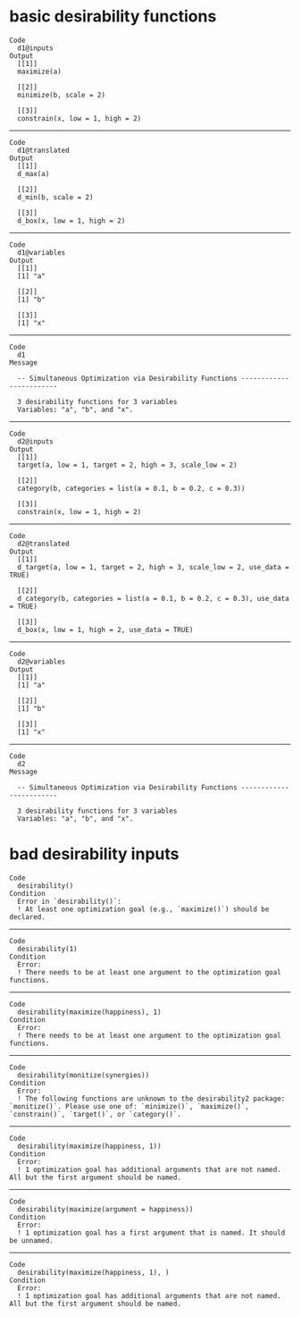 # basic desirability functions

    Code
      d1@inputs
    Output
      [[1]]
      maximize(a)
      
      [[2]]
      minimize(b, scale = 2)
      
      [[3]]
      constrain(x, low = 1, high = 2)
      

---

    Code
      d1@translated
    Output
      [[1]]
      d_max(a)
      
      [[2]]
      d_min(b, scale = 2)
      
      [[3]]
      d_box(x, low = 1, high = 2)
      

---

    Code
      d1@variables
    Output
      [[1]]
      [1] "a"
      
      [[2]]
      [1] "b"
      
      [[3]]
      [1] "x"
      

---

    Code
      d1
    Message
      
      -- Simultaneous Optimization via Desirability Functions ------------------------
      
      3 desirability functions for 3 variables
      Variables: "a", "b", and "x".

---

    Code
      d2@inputs
    Output
      [[1]]
      target(a, low = 1, target = 2, high = 3, scale_low = 2)
      
      [[2]]
      category(b, categories = list(a = 0.1, b = 0.2, c = 0.3))
      
      [[3]]
      constrain(x, low = 1, high = 2)
      

---

    Code
      d2@translated
    Output
      [[1]]
      d_target(a, low = 1, target = 2, high = 3, scale_low = 2, use_data = TRUE)
      
      [[2]]
      d_category(b, categories = list(a = 0.1, b = 0.2, c = 0.3), use_data = TRUE)
      
      [[3]]
      d_box(x, low = 1, high = 2, use_data = TRUE)
      

---

    Code
      d2@variables
    Output
      [[1]]
      [1] "a"
      
      [[2]]
      [1] "b"
      
      [[3]]
      [1] "x"
      

---

    Code
      d2
    Message
      
      -- Simultaneous Optimization via Desirability Functions ------------------------
      
      3 desirability functions for 3 variables
      Variables: "a", "b", and "x".

# bad desirability inputs

    Code
      desirability()
    Condition
      Error in `desirability()`:
      ! At least one optimization goal (e.g., `maximize()`) should be declared.

---

    Code
      desirability(1)
    Condition
      Error:
      ! There needs to be at least one argument to the optimization goal functions.

---

    Code
      desirability(maximize(happiness), 1)
    Condition
      Error:
      ! There needs to be at least one argument to the optimization goal functions.

---

    Code
      desirability(monitize(synergies))
    Condition
      Error:
      ! The following functions are unknown to the desirability2 package: `monitize()`. Please use one of: `minimize()`, `maximize()`, `constrain()`, `target()`, or `category()`.

---

    Code
      desirability(maximize(happiness, 1))
    Condition
      Error:
      ! 1 optimization goal has additional arguments that are not named. All but the first argument should be named.

---

    Code
      desirability(maximize(argument = happiness))
    Condition
      Error:
      ! 1 optimization goal has a first argument that is named. It should be unnamed.

---

    Code
      desirability(maximize(happiness, 1), )
    Condition
      Error:
      ! 1 optimization goal has additional arguments that are not named. All but the first argument should be named.

